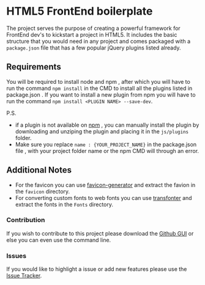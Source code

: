 # HTML5 FrontEnd boilerplate

The project serves the purpose of creating a powerful framework for FrontEnd dev's to kickstart a project in HTML5. It includes the basic structure that you would need in any project and comes packaged with a ```package.json``` file that has a few popular jQuery plugins listed already.


## Requirements

You will be required to install node and npm , after which you will have to run the command ```npm install``` in the CMD to install all the plugins listed in package.json . If you want to install a new plugin from npm you will have to run the command ```npm install <PLUGIN NAME> --save-dev```.

P.S. 
* if a plugin is not available on [npm](https://www.npmjs.com/) , you can manually install the plugin by downloading and unziping the plugin and placing it in the ```js/plugins``` folder.
* Make sure you replace ```name : {YOUR_PROJECT_NAME}``` in the package.json file , with your project folder name or the npm CMD will through an error.

## Additional Notes

* For the favicon you can use [favicon-generator](http://www.favicon-generator.org/) and extract the favion in the ```favicon``` directory.
* For converting custom fonts to web fonts you can use [transfonter](https://transfonter.org/) and extract the fonts in the ```Fonts``` directory.

### Contribution

If you wish to contribute to this project please download the [Github GUI](https://desktop.github.com/) or else you can even use the command line.

### Issues

If you would like to highlight a issue or add new features please use the [Issue Tracker](https://github.com/gautamz07/boilerplate-FrontEnd-Dev/issues).

